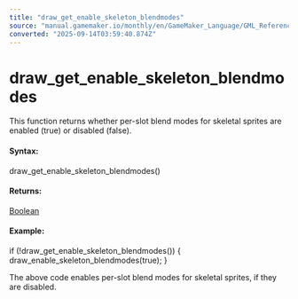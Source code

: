 ```yaml
---
title: "draw_get_enable_skeleton_blendmodes"
source: "manual.gamemaker.io/monthly/en/GameMaker_Language/GML_Reference/Asset_Management/Sprites/Skeletal_Animation/Drawing_And_Miscellaneous/draw_get_enable_skeleton_blendmodes.htm"
converted: "2025-09-14T03:59:40.874Z"
---
```


# draw\_get\_enable\_skeleton\_blendmodes

This function returns whether per-slot blend modes for skeletal sprites are enabled (true) or disabled (false).

#### Syntax:

draw\_get\_enable\_skeleton\_blendmodes()

#### Returns:

[Boolean](../../../../../../../../../GameMaker_Language/GML_Overview/Data_Types.md)

#### Example:

if (!draw\_get\_enable\_skeleton\_blendmodes())
{
    draw\_enable\_skeleton\_blendmodes(true);
}

The above code enables per-slot blend modes for skeletal sprites, if they are disabled.